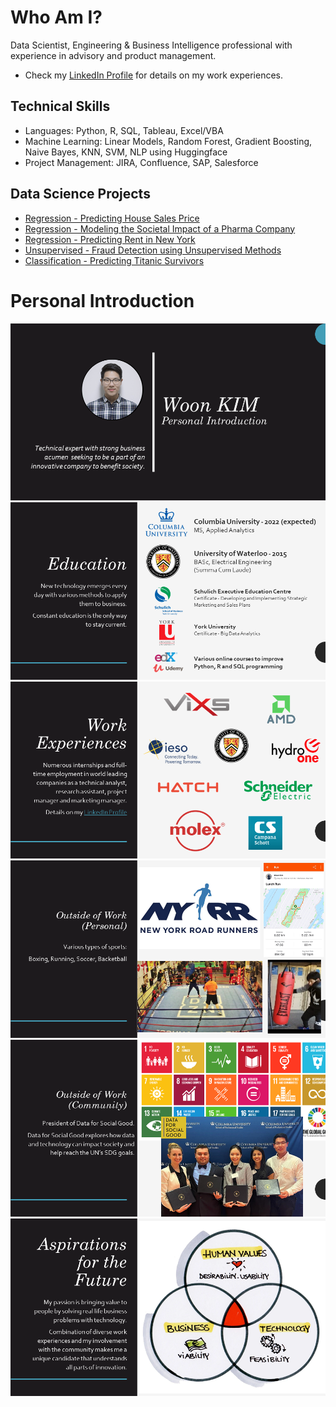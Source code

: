 # Who Am I?

Data Scientist, Engineering & Business Intelligence professional with experience in advisory and product management.
* Check my [LinkedIn Profile](https://www.linkedin.com/in/woonsup-kim) for details on my work experiences.

## Technical Skills
* Languages: Python, R, SQL, Tableau, Excel/VBA
* Machine Learning: Linear Models, Random Forest, Gradient Boosting, Naive Bayes, KNN, SVM, NLP using Huggingface
* Project Management: JIRA, Confluence, SAP, Salesforce

## Data Science Projects
* [Regression - Predicting House Sales Price](https://github.com/woonsupkim/HouseSalesPrice_Prediction)
* [Regression - Modeling the Societal Impact of a Pharma Company](https://github.com/woonsupkim/BurdenofCare)
* [Regression - Predicting Rent in New York](https://github.com/woonsupkim/Predicting_Rent_in_NY)
* [Unsupervised - Fraud Detection using Unsupervised Methods](https://github.com/woonsupkim/Fraud_Detection)
* [Classification - Predicting Titanic Survivors](https://github.com/woonsupkim/Titanic)

# Personal Introduction

![1](https://github.com/woonsupkim/woonsupkim/blob/main/PersonalIntroduction/Slide1.PNG)
![1](https://github.com/woonsupkim/woonsupkim/blob/main/PersonalIntroduction/Slide2.PNG)
![1](https://github.com/woonsupkim/woonsupkim/blob/main/PersonalIntroduction/Slide3.PNG)
![1](https://github.com/woonsupkim/woonsupkim/blob/main/PersonalIntroduction/Slide5.PNG)
![1](https://github.com/woonsupkim/woonsupkim/blob/main/PersonalIntroduction/Slide6.PNG)
![1](https://github.com/woonsupkim/woonsupkim/blob/main/PersonalIntroduction/Slide7.PNG)


